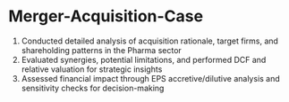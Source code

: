 # Merger-Acquisition-Case
1.  Conducted detailed analysis of acquisition rationale, target firms, and shareholding patterns in the Pharma sector
2.  Evaluated synergies, potential limitations, and performed DCF and relative valuation for strategic insights
3.  Assessed financial impact through EPS accretive/dilutive analysis and sensitivity checks for decision-making
